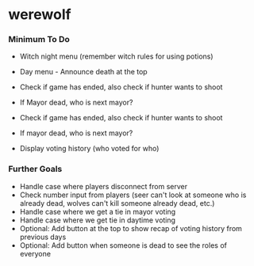 # werewolf

### Minimum To Do

* Witch night menu (remember witch rules for using potions)

* Day menu - Announce death at the top
* Check if game has ended, also check if hunter wants to shoot
* If Mayor dead, who is next mayor?

* Check if game has ended, also check if hunter wants to shoot
* If mayor dead, who is next mayor?
* Display voting history (who voted for who)

### Further Goals

* Handle case where players disconnect from server
* Check number input from players (seer can't look at someone who is already dead, wolves can't kill someone already dead, etc.)
* Handle case where we get a tie in mayor voting
* Handle case where we get tie in daytime voting
* Optional: Add button at the top to show recap of voting history from previous days
* Optional: Add button when someone is dead to see the roles of everyone
